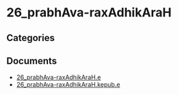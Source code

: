 # 26_prabhAva-raxAdhikAraH


## Categories


## Documents
- [26_prabhAva-raxAdhikAraH.e](26_prabhAva-raxAdhikAraH.epub)
- [26_prabhAva-raxAdhikAraH.kepub.e](26_prabhAva-raxAdhikAraH.kepub.epub)